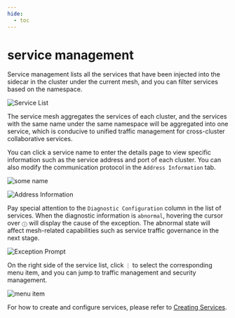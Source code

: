 ```yaml
---
hide:
  - toc
---
```


# service management

Service management lists all the services that have been injected into the sidecar in the cluster under the current mesh, and you can filter services based on the namespace.

![Service List](../../images/servicelist01.png)

The service mesh aggregates the services of each cluster, and the services with the same name under the same namespace will be aggregated into one service, which is conducive to unified traffic management for cross-cluster collaborative services.

You can click a service name to enter the details page to view specific information such as the service address and port of each cluster. You can also modify the communication protocol in the `Address Information` tab.

![some name](../../images/servicelist02.png)

![Address Information](../../images/servicelist03.png)

Pay special attention to the `Diagnostic Configuration` column in the list of services. When the diagnostic information is `abnormal`, hovering the cursor over `ⓘ` will display the cause of the exception. The abnormal state will affect mesh-related capabilities such as service traffic governance in the next stage.

![Exception Prompt](../../images/servicelist04.png)

On the right side of the service list, click `⋮` to select the corresponding menu item, and you can jump to traffic management and security management.

![menu item](../../images/servicelist05.png)

For how to create and configure services, please refer to [Creating Services](../../../kpanda/07UserGuide/ServicesandRoutes/CreatingServices.md).